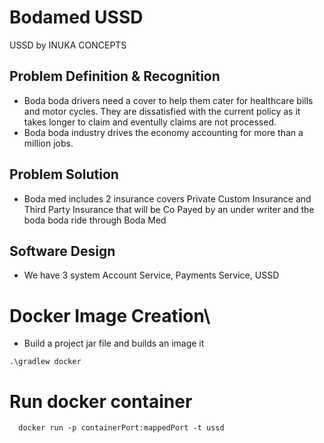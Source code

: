 # Bodamed USSD
USSD by INUKA CONCEPTS

## Problem Definition  & Recognition

- Boda boda drivers need a cover to help them cater for healthcare bills and motor cycles. They are dissatisfied with the current policy as it takes longer to claim and eventully claims are not processed.
- Boda boda industry drives the economy accounting for more than a million jobs.

## Problem Solution
- Boda med includes 2 insurance covers Private Custom Insurance and Third Party Insurance that will be Co Payed by an under writer and the boda boda ride through Boda Med

## Software Design
- We have 3 system Account Service, Payments Service, USSD

# Docker Image Creation\
- Build a project jar file and builds an image it
```
.\gradlew docker
```
# Run docker container
```
  docker run -p containerPort:mappedPort -t ussd

```
